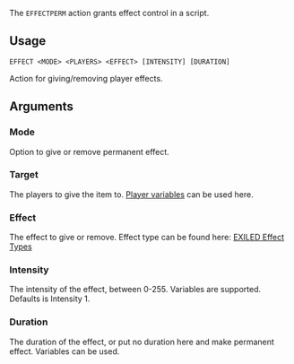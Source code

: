 The `EFFECTPERM` action grants effect control in a script.

## Usage
```
EFFECT <MODE> <PLAYERS> <EFFECT> [INTENSITY] [DURATION]
```
Action for giving/removing player effects.

## Arguments

### Mode
Option to give or remove permanent effect.

### Target
The players to give the item to. [Player variables](https://github.com/Thundermaker300/ScriptedEvents/wiki/Variables#player-variables) can be used here.

### Effect
The effect to give or remove. Effect type can be found here: [EXILED Effect Types](https://exiled-team.github.io/Web/docs/Resources/Intro/#effecttype)

### Intensity
The intensity of the effect, between 0-255. Variables are supported. Defaults is Intensity 1.

### Duration
The duration of the effect, or put no duration here and make permanent effect. Variables can be used.